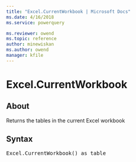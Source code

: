```yaml
---
title: "Excel.CurrentWorkbook | Microsoft Docs"
ms.date: 4/16/2018
ms.service: powerquery

ms.reviewer: owend
ms.topic: reference
author: minewiskan
ms.author: owend
manager: kfile
---
```

# Excel.CurrentWorkbook

  
## About  
Returns the tables in the current Excel workbook  
  
## Syntax

<pre>
Excel.CurrentWorkbook() as table  
</pre>
